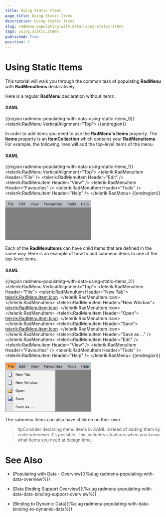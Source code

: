 ```yaml
---
title: Using Static Items
page_title: Using Static Items
description: Using Static Items
slug: radmenu-populating-with-data-using-static-items
tags: using,static,items
published: True
position: 2
---
```


# Using Static Items

This tutorial will walk you through the common task of populating __RadMenu__ with __RadMenuItems__ declaratively. 

Here is a regular __RadMenu__ declaration without items:

#### __XAML__

{{region radmenu-populating-with-data-using-static-items_0}}
	<telerik:RadMenu VerticalAlignment="Top">
{{endregion}}

In order to add items you need to use the __RadMenu's Items__ property. The __Items__ property is an __ItemCollection__ which contains your __RadMenuItems__. For example, the following lines will add the top-level items of the menu.

#### __XAML__

{{region radmenu-populating-with-data-using-static-items_1}}
	<telerik:RadMenu VerticalAlignment="Top">
	    <telerik:RadMenuItem Header="File" />
	    <telerik:RadMenuItem Header="Edit" />
	    <telerik:RadMenuItem Header="View" />
	    <telerik:RadMenuItem Header="Favourites" />
	    <telerik:RadMenuItem Header="Tools" />
	    <telerik:RadMenuItem Header="Help" />
	</telerik:RadMenu>
{{endregion}}

![](images/RadMenu_Populating_with_Data_Using_Static_Items_01.png)

Each of the __RadMenuItems__ can have child items that are defined in the same way. Here is an example of how to add submenu items to one of the top-level items.

#### __XAML__

{{region radmenu-populating-with-data-using-static-items_2}}
	<telerik:RadMenu VerticalAlignment="Top">
	    <telerik:RadMenuItem Header="File">
	        <telerik:RadMenuItem Header="New Tab">
	            <telerik:RadMenuItem.Icon>
	                <Image Source="/Images/newFile.png"
	                       Stretch="None" />
	            </telerik:RadMenuItem.Icon>
	        </telerik:RadMenuItem>
	        <telerik:RadMenuItem Header="New Window">
	            <telerik:RadMenuItem.Icon>
	                <Image Source="/Images/newFile.png"
	                       Stretch="None" />
	            </telerik:RadMenuItem.Icon>
	        </telerik:RadMenuItem>
	        <telerik:RadMenuItem Header="Open">
	            <telerik:RadMenuItem.Icon>
	                <Image Source="/Images/open.png"
	                       Stretch="None" />
	            </telerik:RadMenuItem.Icon>
	        </telerik:RadMenuItem>
	        <telerik:RadMenuItem Header="Save">
	            <telerik:RadMenuItem.Icon>
	                <Image Source="/Images/save.png"
	                       Stretch="None" />
	            </telerik:RadMenuItem.Icon>
	        </telerik:RadMenuItem>
	        <telerik:RadMenuItem Header="Save as ..." />
	    </telerik:RadMenuItem>
	    <telerik:RadMenuItem Header="Edit" />
	    <telerik:RadMenuItem Header="View" />
	    <telerik:RadMenuItem Header="Favourites" />
	    <telerik:RadMenuItem Header="Tools" />
	    <telerik:RadMenuItem Header="Help" />
	</telerik:RadMenu>
{{endregion}}

![](images/RadMenu_Populating_with_Data_Using_Static_Items_02.png)

The submenu items can also have children on their own.

>tipConsider declaring menu items in XAML instead of adding them by code whenever it's possible. This includes situations when you know what items you need at design time.

# See Also

 * [Populating with Data - Overview]({%slug radmenu-populating-with-data-overview%})

 * [Data Binding Support Overview]({%slug radmenu-populating-with-data-data-binding-support-overview%})

 * [Binding to Dynamic Data]({%slug radmenu-populating-with-data-binding-to-dynamic-data%})
